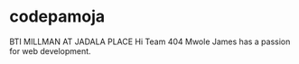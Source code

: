 # codepamoja
BTI MILLMAN AT JADALA PLACE
Hi Team 404
Mwole James has a passion for web development. 
